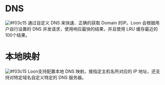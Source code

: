 # DNS

![#f03c15](https://placehold.it/15/f03c15/000000?text=+) 通过自定义 DNS 来快速、正确的获取 Domain 的IP。Loon 会根据用户自行设置的 DNS 并发请求，使用响应最快的结果，并且使用 LRU 缓存最近的100个结果。

# 本地映射

![#f03c15](https://placehold.it/15/f03c15/000000?text=+) Loon支持配置本地 DNS 映射。接指定主机名所对应的 IP 地址，还支持对特定域名自定义特定的 DNS 服务器。